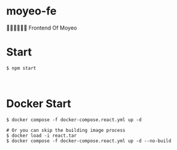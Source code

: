 # moyeo-fe
🏃‍♀️🏃‍♀️🏃‍♀️ Frontend Of Moyeo
<br>

# Start
```shell
$ npm start
```
<br>

# Docker Start
```shell
$ docker compose -f docker-compose.react.yml up -d

# Or you can skip the building image process
$ docker load -i react.tar
$ docker compose -f docker-compose.react.yml up -d --no-build
```

<br>
